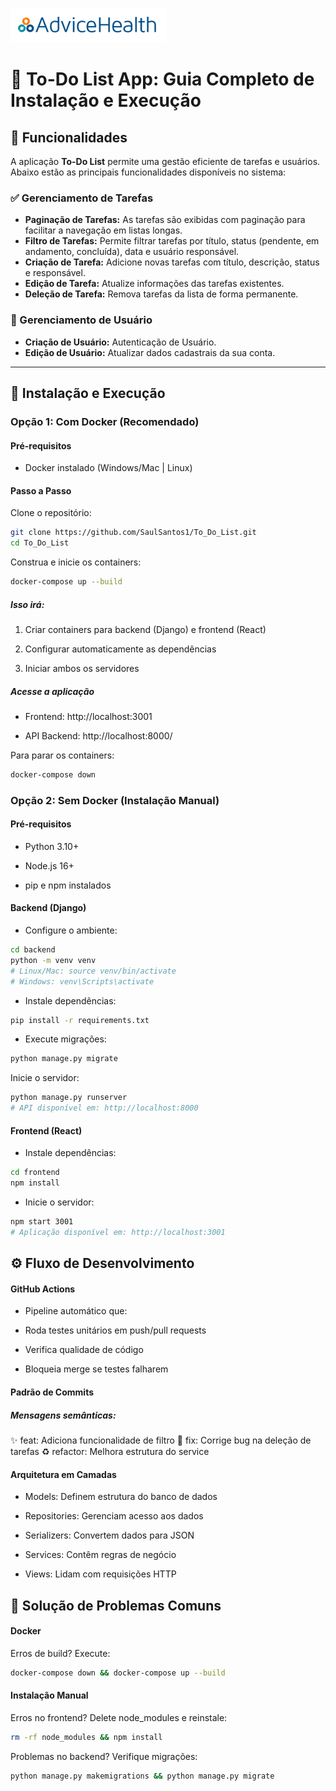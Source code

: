 
![logo adivece](images/logo_advice_150.png)

# 📝 To-Do List App: Guia Completo de Instalação e Execução

## 📌 Funcionalidades

A aplicação **To-Do List** permite uma gestão eficiente de tarefas e usuários. Abaixo estão as principais funcionalidades disponíveis no sistema:

### ✅ Gerenciamento de Tarefas
- **Paginação de Tarefas:** As tarefas são exibidas com paginação para facilitar a navegação em listas longas.
- **Filtro de Tarefas:** Permite filtrar tarefas por título, status (pendente, em andamento, concluída), data e usuário responsável.
- **Criação de Tarefa:** Adicione novas tarefas com título, descrição, status e responsável.
- **Edição de Tarefa:** Atualize informações das tarefas existentes.
- **Deleção de Tarefa:** Remova tarefas da lista de forma permanente.

### 👥 Gerenciamento de Usuário
- **Criação de Usuário:** Autenticação de Usuário.
- **Edição de Usuário:** Atualizar dados cadastrais da sua conta.

---

## 🚀 Instalação e Execução

### Opção 1: Com Docker (Recomendado)

#### Pré-requisitos
- Docker instalado (Windows/Mac | Linux)

#### Passo a Passo

Clone o repositório:

```bash
git clone https://github.com/SaulSantos1/To_Do_List.git
cd To_Do_List
```

Construa e inicie os containers:

```bash
docker-compose up --build
```

##### Isso irá:
1. Criar containers para backend (Django) e frontend (React)

2. Configurar automaticamente as dependências

3. Iniciar ambos os servidores

##### Acesse a aplicação
- Frontend: http://localhost:3001

- API Backend: http://localhost:8000/

Para parar os containers:

```bash
docker-compose down
```

### Opção 2: Sem Docker (Instalação Manual)
#### Pré-requisitos
- Python 3.10+

- Node.js 16+

- pip e npm instalados

#### Backend (Django)
- Configure o ambiente:

```bash
cd backend
python -m venv venv
# Linux/Mac: source venv/bin/activate
# Windows: venv\Scripts\activate
```

- Instale dependências:

```bash
pip install -r requirements.txt
```

- Execute migrações:

```bash
python manage.py migrate
```

Inicie o servidor:

```bash
python manage.py runserver
# API disponível em: http://localhost:8000
```

#### Frontend (React)
- Instale dependências:

```bash
cd frontend
npm install
```

- Inicie o servidor:

```bash
npm start 3001
# Aplicação disponível em: http://localhost:3001
```

## ⚙️ Fluxo de Desenvolvimento
#### GitHub Actions
- Pipeline automático que:

- Roda testes unitários em push/pull requests

- Verifica qualidade de código

- Bloqueia merge se testes falharem

#### Padrão de Commits

##### Mensagens semânticas:


:sparkles: feat: Adiciona funcionalidade de filtro
:bug: fix: Corrige bug na deleção de tarefas
:recycle: refactor: Melhora estrutura do service

#### Arquitetura em Camadas
- Models: Definem estrutura do banco de dados

- Repositories: Gerenciam acesso aos dados

- Serializers: Convertem dados para JSON

- Services: Contêm regras de negócio

- Views: Lidam com requisições HTTP

## 🔧 Solução de Problemas Comuns
#### Docker
Erros de build? Execute:

```bash
docker-compose down && docker-compose up --build
```
#### Instalação Manual
Erros no frontend? Delete node_modules e reinstale:

```bash
rm -rf node_modules && npm install
```

Problemas no backend? Verifique migrações:

```bash
python manage.py makemigrations && python manage.py migrate
```
